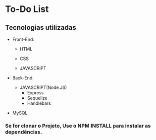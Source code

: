 
# To-Do List
 
## Tecnologias utilizadas

- Front-End:

	- HTML

	- CSS

	- JAVASCRIPT

- Back-End:

	- JAVASCRIPT(Node.JS)
		- Express
		- Sequelize
		- Handlebars

- MySQL


### Se for clonar o Projeto, Use o NPM INSTALL para instalar as dependências.